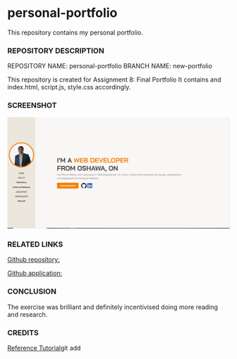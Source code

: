 # personal-portfolio
This repository contains my personal portfolio. 

### REPOSITORY DESCRIPTION

REPOSITORY NAME: personal-portfolio
BRANCH NAME: new-portfolio

This repository is created for Assignment 8: Final Portfolio
It contains and index.html, script.js, style.css accordingly.


### SCREENSHOT
![Personal Portfolio screenshot](./assets/images/image.png)

### RELATED LINKS
[Github repository:](https://github.com/Prince-grandev)

[Github application:](https://prince-grandev.github.io/personal-portfolio/)


### CONCLUSION
The exercise was brilliant and definitely incentivised doing more reading and research.

### CREDITS
[Reference Tutorial](https://www.youtube.com/redirect?event=comments&redir_token=QUFFLUhqbEVTaXNzeHNjalZ4ODMyLXlPNW9HSkdBa1JwUXxBQ3Jtc0trd3VLczNLQUV6YVhyUVlfd24xM21QbjEzLTY3UzBYcWozRV9Cek1sdmYwVnMxaVdpTFBrUXhWazZENDJtdllWZi1FZXBlcDRtcGVhdXVZdUNvV2hHOGJITk92SGVEREFEb2gwRjZMNFNEMkFtUldDYw&q=https%3A%2F%2Fgithub.com%2FSA7MANKHAN%2Fjoncarter-portfolio)git add